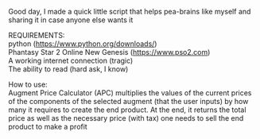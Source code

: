Good day, I made a quick little script that helps pea-brains like myself and sharing it in case anyone else wants it

REQUIREMENTS:<br>
python (https://www.python.org/downloads/)<br>
Phantasy Star 2 Online New Genesis (https://www.pso2.com)<br>
A working internet connection (tragic)<br>
The ability to read (hard ask, I know)

How to use:<br>
Augment Price Calculator (APC) multiplies the values of the current prices of the components of the selected augment (that the user inputs) by how many it requires to create the end product. At the end, it returns the total price as well as the necessary price (with tax) one needs to sell the end product to make a profit
